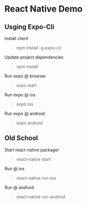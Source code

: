 # React Native Demo

## Usging Expo-Cli

Install client
> npm install -g expo-cli

Update project dependencies
> npm install

Run expo @ browser
> expo start

Run expo @ ios
> expo ios

Run expo @ android
> expo android

## Old School

Start react-native packager
> react-native start

Run @ ios
> react-native run-ios

Run @ android
> react-native run-android
